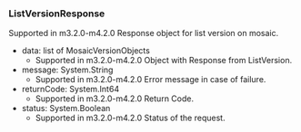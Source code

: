 ### ListVersionResponse
Supported in m3.2.0-m4.2.0
  Response object for list version on mosaic.

- data: list of MosaicVersionObjects
  - Supported in m3.2.0-m4.2.0
  Object with Response from ListVersion.
- message: System.String
  - Supported in m3.2.0-m4.2.0
  Error message in case of failure.
- returnCode: System.Int64
  - Supported in m3.2.0-m4.2.0
  Return Code.
- status: System.Boolean
  - Supported in m3.2.0-m4.2.0
  Status of the request.
